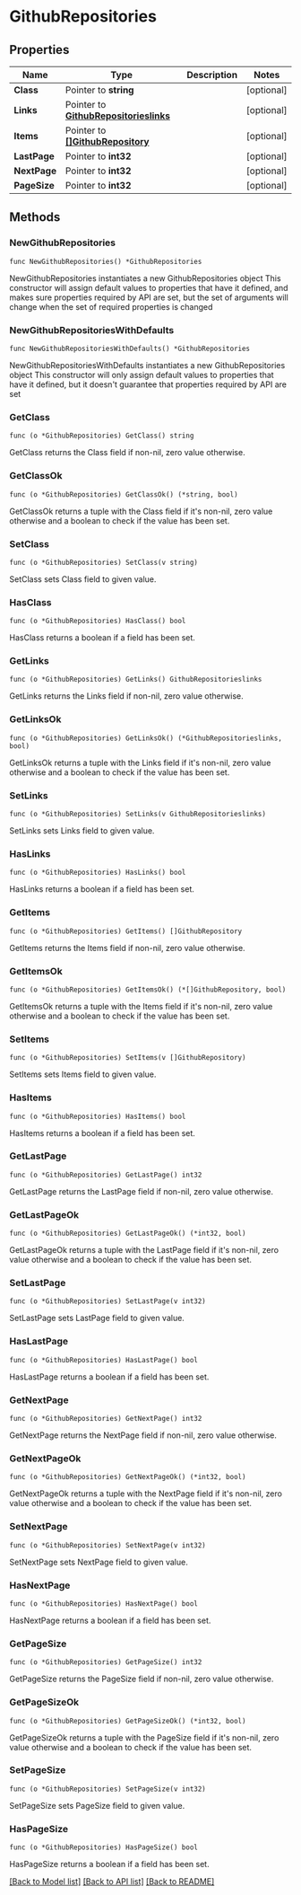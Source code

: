 # GithubRepositories

## Properties

Name | Type | Description | Notes
------------ | ------------- | ------------- | -------------
**Class** | Pointer to **string** |  | [optional] 
**Links** | Pointer to [**GithubRepositorieslinks**](GithubRepositorieslinks.md) |  | [optional] 
**Items** | Pointer to [**[]GithubRepository**](GithubRepository.md) |  | [optional] 
**LastPage** | Pointer to **int32** |  | [optional] 
**NextPage** | Pointer to **int32** |  | [optional] 
**PageSize** | Pointer to **int32** |  | [optional] 

## Methods

### NewGithubRepositories

`func NewGithubRepositories() *GithubRepositories`

NewGithubRepositories instantiates a new GithubRepositories object
This constructor will assign default values to properties that have it defined,
and makes sure properties required by API are set, but the set of arguments
will change when the set of required properties is changed

### NewGithubRepositoriesWithDefaults

`func NewGithubRepositoriesWithDefaults() *GithubRepositories`

NewGithubRepositoriesWithDefaults instantiates a new GithubRepositories object
This constructor will only assign default values to properties that have it defined,
but it doesn't guarantee that properties required by API are set

### GetClass

`func (o *GithubRepositories) GetClass() string`

GetClass returns the Class field if non-nil, zero value otherwise.

### GetClassOk

`func (o *GithubRepositories) GetClassOk() (*string, bool)`

GetClassOk returns a tuple with the Class field if it's non-nil, zero value otherwise
and a boolean to check if the value has been set.

### SetClass

`func (o *GithubRepositories) SetClass(v string)`

SetClass sets Class field to given value.

### HasClass

`func (o *GithubRepositories) HasClass() bool`

HasClass returns a boolean if a field has been set.

### GetLinks

`func (o *GithubRepositories) GetLinks() GithubRepositorieslinks`

GetLinks returns the Links field if non-nil, zero value otherwise.

### GetLinksOk

`func (o *GithubRepositories) GetLinksOk() (*GithubRepositorieslinks, bool)`

GetLinksOk returns a tuple with the Links field if it's non-nil, zero value otherwise
and a boolean to check if the value has been set.

### SetLinks

`func (o *GithubRepositories) SetLinks(v GithubRepositorieslinks)`

SetLinks sets Links field to given value.

### HasLinks

`func (o *GithubRepositories) HasLinks() bool`

HasLinks returns a boolean if a field has been set.

### GetItems

`func (o *GithubRepositories) GetItems() []GithubRepository`

GetItems returns the Items field if non-nil, zero value otherwise.

### GetItemsOk

`func (o *GithubRepositories) GetItemsOk() (*[]GithubRepository, bool)`

GetItemsOk returns a tuple with the Items field if it's non-nil, zero value otherwise
and a boolean to check if the value has been set.

### SetItems

`func (o *GithubRepositories) SetItems(v []GithubRepository)`

SetItems sets Items field to given value.

### HasItems

`func (o *GithubRepositories) HasItems() bool`

HasItems returns a boolean if a field has been set.

### GetLastPage

`func (o *GithubRepositories) GetLastPage() int32`

GetLastPage returns the LastPage field if non-nil, zero value otherwise.

### GetLastPageOk

`func (o *GithubRepositories) GetLastPageOk() (*int32, bool)`

GetLastPageOk returns a tuple with the LastPage field if it's non-nil, zero value otherwise
and a boolean to check if the value has been set.

### SetLastPage

`func (o *GithubRepositories) SetLastPage(v int32)`

SetLastPage sets LastPage field to given value.

### HasLastPage

`func (o *GithubRepositories) HasLastPage() bool`

HasLastPage returns a boolean if a field has been set.

### GetNextPage

`func (o *GithubRepositories) GetNextPage() int32`

GetNextPage returns the NextPage field if non-nil, zero value otherwise.

### GetNextPageOk

`func (o *GithubRepositories) GetNextPageOk() (*int32, bool)`

GetNextPageOk returns a tuple with the NextPage field if it's non-nil, zero value otherwise
and a boolean to check if the value has been set.

### SetNextPage

`func (o *GithubRepositories) SetNextPage(v int32)`

SetNextPage sets NextPage field to given value.

### HasNextPage

`func (o *GithubRepositories) HasNextPage() bool`

HasNextPage returns a boolean if a field has been set.

### GetPageSize

`func (o *GithubRepositories) GetPageSize() int32`

GetPageSize returns the PageSize field if non-nil, zero value otherwise.

### GetPageSizeOk

`func (o *GithubRepositories) GetPageSizeOk() (*int32, bool)`

GetPageSizeOk returns a tuple with the PageSize field if it's non-nil, zero value otherwise
and a boolean to check if the value has been set.

### SetPageSize

`func (o *GithubRepositories) SetPageSize(v int32)`

SetPageSize sets PageSize field to given value.

### HasPageSize

`func (o *GithubRepositories) HasPageSize() bool`

HasPageSize returns a boolean if a field has been set.


[[Back to Model list]](../README.md#documentation-for-models) [[Back to API list]](../README.md#documentation-for-api-endpoints) [[Back to README]](../README.md)


